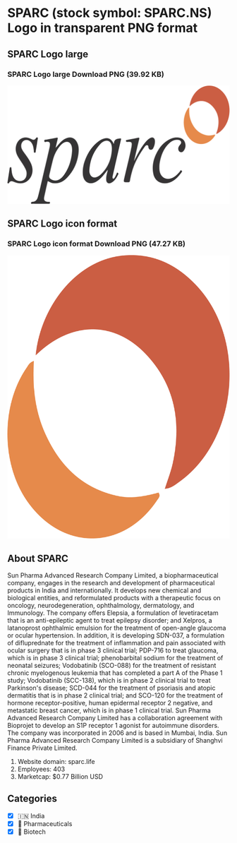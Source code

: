 # SPARC (stock symbol: SPARC.NS) Logo in transparent PNG format

## SPARC Logo large

### SPARC Logo large Download PNG (39.92 KB)

![SPARC Logo large Download PNG (39.92 KB)](/img/orig/SPARC.NS_BIG-661146c4.png)

## SPARC Logo icon format

### SPARC Logo icon format Download PNG (47.27 KB)

![SPARC Logo icon format Download PNG (47.27 KB)](/img/orig/SPARC.NS-0fe6ea2b.png)

## About SPARC

Sun Pharma Advanced Research Company Limited, a biopharmaceutical company, engages in the research and development of pharmaceutical products in India and internationally. It develops new chemical and biological entities, and reformulated products with a therapeutic focus on oncology, neurodegeneration, ophthalmology, dermatology, and Immunology. The company offers Elepsia, a formulation of levetiracetam that is an anti-epileptic agent to treat epilepsy disorder; and Xelpros, a latanoprost ophthalmic emulsion for the treatment of open-angle glaucoma or ocular hypertension. In addition, it is developing SDN-037, a formulation of difluprednate for the treatment of inflammation and pain associated with ocular surgery that is in phase 3 clinical trial; PDP-716 to treat glaucoma, which is in phase 3 clinical trial; phenobarbital sodium for the treatment of neonatal seizures; Vodobatinib (SCO-088) for the treatment of resistant chronic myelogenous leukemia that has completed a part A of the Phase 1 study; Vodobatinib (SCC-138), which is in phase 2 clinical trial to treat Parkinson's disease; SCD-044 for the treatment of psoriasis and atopic dermatitis that is in phase 2 clinical trial; and SCO-120 for the treatment of hormone receptor-positive, human epidermal receptor 2 negative, and metastatic breast cancer, which is in phase 1 clinical trial. Sun Pharma Advanced Research Company Limited has a collaboration agreement with Bioprojet to develop an S1P receptor 1 agonist for autoimmune disorders. The company was incorporated in 2006 and is based in Mumbai, India. Sun Pharma Advanced Research Company Limited is a subsidiary of Shanghvi Finance Private Limited.

1. Website domain: sparc.life
2. Employees: 403
3. Marketcap: $0.77 Billion USD


## Categories
- [x] 🇮🇳 India
- [x] 💊 Pharmaceuticals
- [x] 🧬 Biotech

